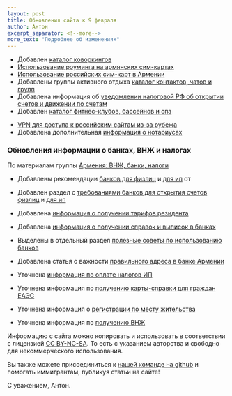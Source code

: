 ```yaml
---
layout: post
title: Обновления сайта к 9 февраля
author: Антон
excerpt_separator: <!--more-->
more_text: "Подробнее об изменениях"
---
```


- Добавлен [каталог коворкингов](/business/coworking.html)
- [Использование роуминга на армянских сим-картах](/cellular/roaming.html)
- [Использование российских сим-карт в Армении](/cellular/russian-sim.html)
- Добавлены группы активного отдыха [каталог контактов, чатов и групп](/life/contacts.html)
- Добавлена информация об [уведомлении налоговой РФ об открытии счетов и движении по счетам](/russia/notifications.html)
- Добавлен [каталог фитнес-клубов, бассейнов и спа](/life/wellness.html)

<!--more-->

- [VPN для доступа к российским сайтам из-за рубежа](/russia/russian-vpn.html)
- Добавлена дополнительная [информация о нотариусах](/attorneys.html)

### Обновления информации о банках, ВНЖ и налогах

По материалам группы [Армения: ВНЖ, банки, налоги](https://t.me/am_banking_and_residency)

- Добавлены рекомендации [банков для физлиц](/banks/best-fl.html) и [для ип](/banks/best-ip.html) от 
- Добавлен раздел с [требованиями банков для открытия счетов физлиц](/banks/requirements-fl.html) и [для ип](/banks/requirements-ip.html)
- Добавлена [информация о получении тарифов резидента](/banks/resident-tariffs.html)
- Добавлена [информация о получении справок и выписок в банках](/banks/statement.html)
- Выделены в отдельный раздел [полезные советы по использованию банков](/banks/tips-and-tricks.html)
- Добавлена статья о важности [правильного адреса в банке Армении](/money/bank-address.html)

- Уточнена [информация по оплате налогов ИП](/business/ip-money.html)
- Уточнена информация по [получению карты-справки для граждан ЕАЭС](/documents/eaeu-cert.html)
- Уточнена информация о [регистрации по месту жительства](/documents/registration.html)
- Уточнена информация по [получению ВНЖ](/documents/residence.html)

Информацию с сайта можно копировать и использовать в соответствии с лицензией
[CC BY-NC-SA](https://creativecommons.org/licenses/by-nc-sa/4.0/deed.ru). То есть с указанием авторства и свободно для
некоммерческого использования.

Вы также можете присоединиться к [нашей команде на github](https://github.com/haywiki) и помогать иммигрантам,
публикуя статьи на сайте!

С уважением,
Антон.